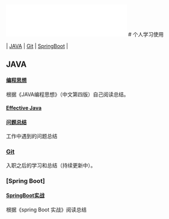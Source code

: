 <iframe frameborder="no" border="0" marginwidth="0" marginheight="0" width=330 height=86 src="//music.163.com/outchain/player?type=2&id=4990424&auto=1&height=66"></iframe>    
# 个人学习使用

| [JAVA](#JAVA) | [Git](#Git) | [SpringBoot](#SpringBoot) |

## JAVA
#### [编程思想](Java/编程思想.md)  
   根据《JAVA编程思想》（中文第四版）自己阅读总结。
#### [Effective Java](Java/Effective%20Java.md)

#### [问题总结](Java/working.md)  
   工作中遇到的问题总结

### [Git](Git/Git.md)  
   入职之后的学习和总结（持续更新中）。

### [Spring Boot]  
#### [SpringBoot实战](SpringBoot/SpringBoot实战.md)  
   根据《spring Boot 实战》阅读总结

